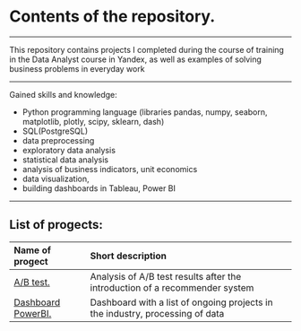 # Contents of the repository.



<hr style="border: 2px  grey;" />
This repository contains projects I completed during the course of training in the Data Analyst course in Yandex, as well as examples of solving business problems in everyday work<br>

<hr style="border: 2px  grey;" />

Gained skills and knowledge:
* Python programming language (libraries pandas, numpy, seaborn, matplotlib, plotly, scipy, sklearn, dash)
* SQL(PostgreSQL)
* data preprocessing
* exploratory data analysis
* statistical data analysis
* analysis of business indicators, unit economics
* data visualization,
* building dashboards in Tableau, Power BI

<hr style="border: 2px  grey;" />

## List of progects:

| Name of progect      | Short description | 
| :---------------------| :------------------------|
|[A/B test.](https://github.com/anton-shkolnikov/Data_Analyst_portfolio/blob/main/AB_test/behavior_of_mobile_application_users.ipynb)| Analysis of A/B test results after the introduction of a recommender system|
|[Dashboard PowerBI.](https://github.com/anton-shkolnikov/Data_Analyst_portfolio/tree/main/Designers_database)| Dashboard with a list of ongoing projects in the industry, processing of data |

